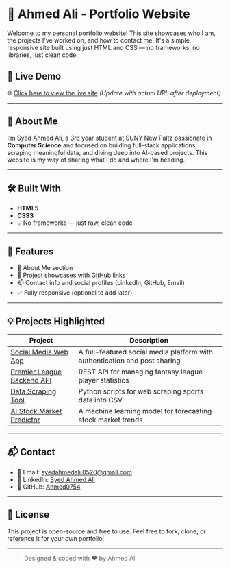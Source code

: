 # 💼 Ahmed Ali - Portfolio Website

Welcome to my personal portfolio website! This site showcases who I am, the projects I've worked on, and how to contact me. It's a simple, responsive site built using just HTML and CSS — no frameworks, no libraries, just clean code.

## 🚀 Live Demo

🌐 [Click here to view the live site](https://Ahmed0754.github.io/) *(Update with actual URL after deployment)*

---

## 📌 About Me

I’m Syed Ahmed Ali, a 3rd year student at SUNY New Paltz passionate in **Computer Science** and focused on building full-stack applications, scraping meaningful data, and diving deep into AI-based projects. This website is my way of sharing what I do and where I'm heading.

---

## 🛠️ Built With

- **HTML5**
- **CSS3**
- 💡 No frameworks — just raw, clean code

---

## 📂 Features

- 👋 About Me section
- 📁 Project showcases with GitHub links
- 📫 Contact info and social profiles (LinkedIn, GitHub, Email)
- ✅ Fully responsive (optional to add later)

---

## 💡 Projects Highlighted

| Project | Description |
|--------|-------------|
| [Social Media Web App](https://github.com/Ahmed0754/Social-Media_Web_App) | A full-featured social media platform with authentication and post sharing |
| [Premier League Backend API](https://github.com/Ahmed0754/Fantasy-Premier-League-Website) | REST API for managing fantasy league player statistics |
| [Data Scraping Tool](https://github.com/Ahmed0754/DataScraping) | Python scripts for web scraping sports data into CSV |
| [AI Stock Market Predictor](https://github.com/Ahmed0754/AI-Stock-Market-Predictor) | A machine learning model for forecasting stock market trends |

---

## 📬 Contact

- 📧 Email: [syedahmedali.0520@gmail.com](mailto:syedahmedali.0520@gmail.com)
- 💼 LinkedIn: [Syed Ahmed Ali](https://www.linkedin.com/in/syed-ahmed-ali-7270792b2)
- 🐙 GitHub: [Ahmed0754](https://github.com/Ahmed0754)

---

## 📌 License

This project is open-source and free to use. Feel free to fork, clone, or reference it for your own portfolio!

---

> Designed & coded with ❤️ by Ahmed Ali

